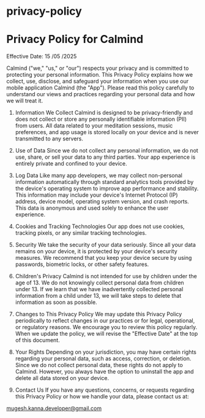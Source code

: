 # privacy-policy
# Privacy Policy for Calmind
Effective Date: 15 /05 /2025

Calmind ("we," "us," or "our") respects your privacy and is committed to protecting your personal information. This Privacy Policy explains how we collect, use, disclose, and safeguard your information when you use our mobile application Calmind (the "App"). Please read this policy carefully to understand our views and practices regarding your personal data and how we will treat it.

1. Information We Collect
Calmind is designed to be privacy-friendly and does not collect or store any personally identifiable information (PII) from users. All data related to your meditation sessions, music preferences, and app usage is stored locally on your device and is never transmitted to any servers.

2. Use of Data
Since we do not collect any personal information, we do not use, share, or sell your data to any third parties. Your app experience is entirely private and confined to your device.

3. Log Data
Like many app developers, we may collect non-personal information automatically through standard analytics tools provided by the device's operating system to improve app performance and stability. This information may include your device's Internet Protocol (IP) address, device model, operating system version, and crash reports. This data is anonymous and used solely to enhance the user experience.

4. Cookies and Tracking Technologies
Our app does not use cookies, tracking pixels, or any similar tracking technologies.

5. Security
We take the security of your data seriously. Since all your data remains on your device, it is protected by your device's security measures. We recommend that you keep your device secure by using passwords, biometric locks, or other safety features.

6. Children's Privacy
Calmind is not intended for use by children under the age of 13. We do not knowingly collect personal data from children under 13. If we learn that we have inadvertently collected personal information from a child under 13, we will take steps to delete that information as soon as possible.

7. Changes to This Privacy Policy
We may update this Privacy Policy periodically to reflect changes in our practices or for legal, operational, or regulatory reasons. We encourage you to review this policy regularly. When we update the policy, we will revise the "Effective Date" at the top of this document.

8. Your Rights
Depending on your jurisdiction, you may have certain rights regarding your personal data, such as access, correction, or deletion. Since we do not collect personal data, these rights do not apply to Calmind. However, you always have the option to uninstall the app and delete all data stored on your device.

9. Contact Us
If you have any questions, concerns, or requests regarding this Privacy Policy or how we handle your data, please contact us at:

mugesh.kanna.developer@gmail.com
